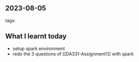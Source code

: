 ## 2023-08-05 
tags: 

## What I learnt today
- setup spark environment
- redo the 3 questions of [[DA331-Assignment1]] with spark